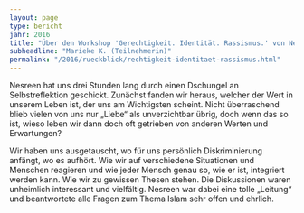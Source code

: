 ```yaml
---
layout: page
type: bericht
jahr: 2016
title: "Über den Workshop 'Gerechtigkeit. Identität. Rassismus.' von Nesreen Hajjaj"
subheadline: "Marieke K. (Teilnehmerin)"
permalink: "/2016/rueckblick/rechtigkeit-identitaet-rassismus.html"
---
```

Nesreen hat uns drei Stunden lang durch einen Dschungel an Selbstreflektion geschickt. Zunächst fanden wir heraus, welcher der Wert in unserem Leben ist, der uns am Wichtigsten scheint. Nicht überraschend blieb vielen von uns nur „Liebe“ als unverzichtbar übrig, doch wenn das so ist, wieso leben wir dann doch oft getrieben von anderen Werten und Erwartungen?

Wir haben uns ausgetauscht, wo für uns persönlich Diskriminierung anfängt, wo es aufhört. Wie wir auf verschiedene Situationen und Menschen reagieren und wie jeder Mensch genau so, wie er ist, integriert werden kann. Wie wir zu gewissen Thesen stehen. Die Diskussionen waren unheimlich interessant und vielfältig. Nesreen war dabei eine tolle „Leitung“ und beantwortete alle Fragen zum Thema Islam sehr offen und ehrlich.
